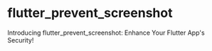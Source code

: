 # flutter_prevent_screenshot
 Introducing flutter_prevent_screenshot: Enhance Your Flutter App's Security!
